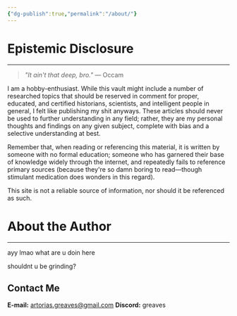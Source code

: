 ```yaml
---
{"dg-publish":true,"permalink":"/about/"}
---
```


# Epistemic Disclosure
---
> *"It ain't that deep, bro."* — Occam

I am a hobby-enthusiast. While this vault might include a number of researched topics that should be reserved in comment for proper, educated, and certified historians, scientists, and intelligent people in general, I felt like publishing my shit anyways. These articles should never be used to further understanding in any field; rather, they are my personal thoughts and findings on any given subject, complete with bias and a selective understanding at best.

Remember that, when reading or referencing this material, it is written by someone with no formal education; someone who has garnered their base of knowledge widely through the internet, and repeatedly fails to reference primary sources (because they're so damn boring to read—though stimulant medication does wonders in this regard).

This site is not a reliable source of information, nor should it be referenced as such.
# About the Author
---
ayy lmao what are u doin here

shouldnt u be grinding?
## Contact Me
**E-mail:** artorias.greaves@gmail.com
**Discord:** greaves